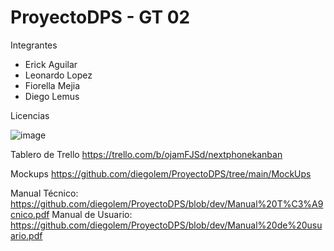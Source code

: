 # ProyectoDPS - GT 02

Integrantes

- Erick Aguilar
- Leonardo Lopez
- Fiorella Mejia
- Diego Lemus

Licencias

![image](https://user-images.githubusercontent.com/30736865/132164407-3c8a9b7a-b6e8-4cc3-a399-3ce67d174bd2.png)


Tablero de Trello
https://trello.com/b/ojamFJSd/nextphonekanban

Mockups
https://github.com/diegolem/ProyectoDPS/tree/main/MockUps

Manual Técnico: https://github.com/diegolem/ProyectoDPS/blob/dev/Manual%20T%C3%A9cnico.pdf
Manual de Usuario: https://github.com/diegolem/ProyectoDPS/blob/dev/Manual%20de%20usuario.pdf
